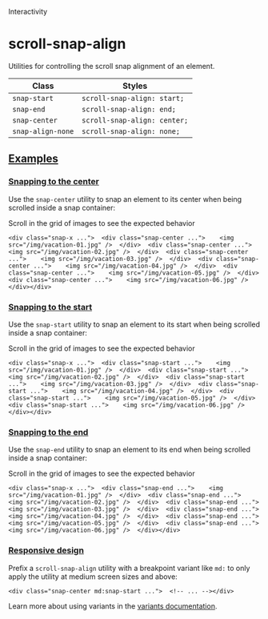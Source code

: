 Interactivity

# scroll-snap-align

Utilities for controlling the scroll snap alignment of an element.

| Class             | Styles                       |
| ----------------- | ---------------------------- |
| `snap-start`      | `scroll-snap-align: start;`  |
| `snap-end`        | `scroll-snap-align: end;`    |
| `snap-center`     | `scroll-snap-align: center;` |
| `snap-align-none` | `scroll-snap-align: none;`   |

## [Examples](#examples)

### [Snapping to the center](#snapping-to-the-center)

Use the `snap-center` utility to snap an element to its center when being scrolled inside a snap container:

Scroll in the grid of images to see the expected behavior

```
<div class="snap-x ...">  <div class="snap-center ...">    <img src="/img/vacation-01.jpg" />  </div>  <div class="snap-center ...">    <img src="/img/vacation-02.jpg" />  </div>  <div class="snap-center ...">    <img src="/img/vacation-03.jpg" />  </div>  <div class="snap-center ...">    <img src="/img/vacation-04.jpg" />  </div>  <div class="snap-center ...">    <img src="/img/vacation-05.jpg" />  </div>  <div class="snap-center ...">    <img src="/img/vacation-06.jpg" />  </div></div>
```

### [Snapping to the start](#snapping-to-the-start)

Use the `snap-start` utility to snap an element to its start when being scrolled inside a snap container:

Scroll in the grid of images to see the expected behavior

```
<div class="snap-x ...">  <div class="snap-start ...">    <img src="/img/vacation-01.jpg" />  </div>  <div class="snap-start ...">    <img src="/img/vacation-02.jpg" />  </div>  <div class="snap-start ...">    <img src="/img/vacation-03.jpg" />  </div>  <div class="snap-start ...">    <img src="/img/vacation-04.jpg" />  </div>  <div class="snap-start ...">    <img src="/img/vacation-05.jpg" />  </div>  <div class="snap-start ...">    <img src="/img/vacation-06.jpg" />  </div></div>
```

### [Snapping to the end](#snapping-to-the-end)

Use the `snap-end` utility to snap an element to its end when being scrolled inside a snap container:

Scroll in the grid of images to see the expected behavior

```
<div class="snap-x ...">  <div class="snap-end ...">    <img src="/img/vacation-01.jpg" />  </div>  <div class="snap-end ...">    <img src="/img/vacation-02.jpg" />  </div>  <div class="snap-end ...">    <img src="/img/vacation-03.jpg" />  </div>  <div class="snap-end ...">    <img src="/img/vacation-04.jpg" />  </div>  <div class="snap-end ...">    <img src="/img/vacation-05.jpg" />  </div>  <div class="snap-end ...">    <img src="/img/vacation-06.jpg" />  </div></div>
```

### [Responsive design](#responsive-design)

Prefix a `scroll-snap-align` utility with a breakpoint variant like `md:` to only apply the utility at medium screen sizes and above:

```
<div class="snap-center md:snap-start ...">  <!-- ... --></div>
```

Learn more about using variants in the [variants documentation](/docs/hover-focus-and-other-states).
